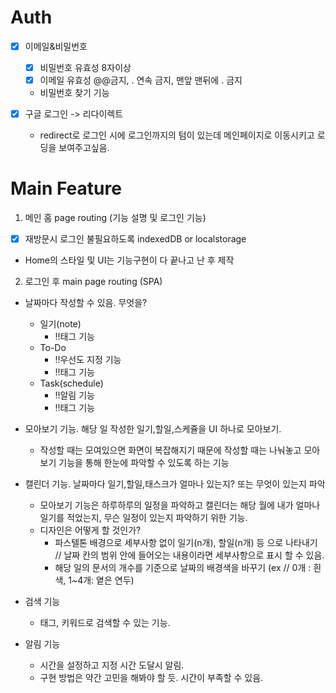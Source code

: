 # Auth

- [x] 이메일&비밀번호

  - [x] 비밀번호 유효성 8자이상
  - [x] 이메일 유효성 @@금지, . 연속 금지, 맨앞 맨뒤에 . 금지
  - 비밀번호 찾기 기능

- [x] 구글 로그인 -> 리다이렉트
  - redirect로 로그인 시에 로그인까지의 텀이 있는데 메인페이지로 이동시키고 로딩을 보여주고싶음.

# Main Feature

1. 메인 홈 page routing (기능 설명 및 로그인 기능)

- [x] 재방문시 로그인 불필요하도록 indexedDB or localstorage
- Home의 스타일 및 UI는 기능구현이 다 끝나고 난 후 제작

2. 로그인 후 main page routing (SPA)

- 날짜마다 작성할 수 있음. 무엇을?

  - 일기(note)
    - !!태그 기능
  - To-Do
    - !!우선도 지정 기능
    - !!태그 기능
  - Task(schedule)
    - !!알림 기능
    - !!태그 기능

- 모아보기 기능. 해당 일 작성한 일기,할일,스케쥴을 UI 하나로 모아보기.

  - 작성할 때는 모여있으면 화면이 복잡해지기 때문에 작성할 때는 나눠놓고 모아보기 기능을 통해 한눈에 파악할 수 있도록 하는 기능

- 캘린더 기능. 날짜마다 일기,할일,태스크가 얼마나 있는지? 또는 무엇이 있는지 파악

  - 모아보기 기능은 하루하루의 일정을 파악하고 캘린더는 해당 월에 내가 얼마나 일기를 적었는지, 무슨 일정이 있는지 파악하기 위한 기능.
  - 디자인은 어떻게 할 것인가?
    - 파스텔톤 배경으로 세부사항 없이 일기(n개), 할일(n개) 등 으로 나타내기 // 날짜 칸의 범위 안에 들어오는 내용이라면 세부사항으로 표시 할 수 있음.
    - 해당 일의 문서의 개수를 기준으로 날짜의 배경색을 바꾸기 (ex // 0개 : 흰색, 1~4개: 옅은 연두)

- 검색 기능

  - 태그, 키워드로 검색할 수 있는 기능.

- 알림 기능
  - 시간을 설정하고 지정 시간 도달시 알림.
  - 구현 방법은 약간 고민을 해봐야 할 듯. 시간이 부족할 수 있음.
